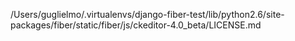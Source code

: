 /Users/guglielmo/.virtualenvs/django-fiber-test/lib/python2.6/site-packages/fiber/static/fiber/js/ckeditor-4.0_beta/LICENSE.md